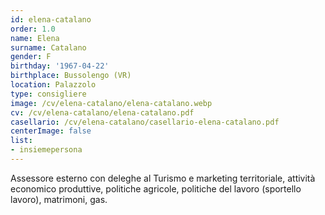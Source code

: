 ```yaml
---
id: elena-catalano
order: 1.0
name: Elena
surname: Catalano
gender: F
birthday: '1967-04-22'
birthplace: Bussolengo (VR)
location: Palazzolo
type: consigliere
image: /cv/elena-catalano/elena-catalano.webp
cv: /cv/elena-catalano/elena-catalano.pdf
casellario: /cv/elena-catalano/casellario-elena-catalano.pdf
centerImage: false
list:
- insiemepersona
---
```


Assessore esterno con deleghe al Turismo e marketing territoriale, attività economico produttive, politiche agricole, politiche del lavoro (sportello lavoro), matrimoni, gas.